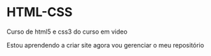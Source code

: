 # HTML-CSS
 Curso de html5 e css3 do curso em video
 
 Estou aprendendo a criar site agora vou gerenciar o meu repositório